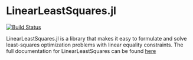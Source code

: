 # LinearLeastSquares.jl

[![Build Status](https://travis-ci.org/davidlizeng/LSQ.jl.png)](https://travis-ci.org/davidlizeng/LSQ.jl)

LinearLeastSquares.jl is a library that makes it easy to formulate and solve least-squares optimization problems with linear equality constraints. The full documentation for LinearLeastSquares can be found [here](http://lls.readthedocs.org/en/latest/)


